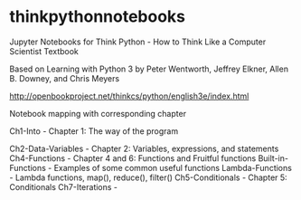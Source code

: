 # thinkpythonnotebooks
Jupyter Notebooks for Think Python - How to Think Like a Computer Scientist Textbook

Based on Learning with Python 3 by Peter Wentworth, Jeffrey Elkner, Allen B. Downey, and Chris Meyers

http://openbookproject.net/thinkcs/python/english3e/index.html

Notebook mapping with corresponding chapter

Ch1-Into -              Chapter 1: The way of the program

Ch2-Data-Variables -    Chapter 2: Variables, expressions, and statements
Ch4-Functions -         Chapter 4 and 6: Functions and Fruitful functions
    Built-in-Functions - Examples of some common useful functions
    Lambda-Functions - Lambda functions, map(), reduce(), filter()
Ch5-Conditionals -      Chapter 5: Conditionals
Ch7-Iterations - 

